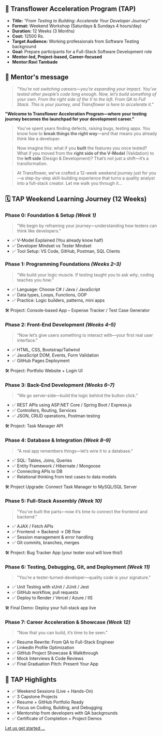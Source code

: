 ## 🌸 **Transflower Acceleration Program (TAP)**

* **Title:** *“From Testing to Building: Accelerate Your Developer Journey”*
* **Format:** Weekend Workshop (Saturdays & Sundays 4 hours/day)
* **Duration:** 12 Weeks (3 Months)
* **Cost:** 12500 Rs.
* **Target Audience:** Working professionals from Software Testing background
* **Goal:** Prepare participants for a Full-Stack Software Development role
* **Mentor-led, Project-based, Career-focused**
* **Mentor:Ravi Tambade**

## 💬 Mentor's message

> *"You’re not switching careers—you’re expanding your impact. You’ve tested other people’s code long enough. Now, let’s build something of your own. From the right side of the V to the left. From QA to Full Stack. This is your journey, and Transflower is here to accelerate it."*

 **"Welcome to Transflower Acceleration Program—where your testing journey becomes the launchpad for your development career."**

> You’ve spent years finding defects, raising bugs, testing apps. You know how to **break things the right way**—and that means you already think like a developer.

> Now imagine this: what if you **built** the features you once tested? What if you moved from the **right side of the V-Model** (Validation) to the **left side** (Design & Development)? That’s not just a shift—it’s a transformation.

> At Transflower, we’ve crafted a 12-week weekend journey just for you—a step-by-step skill-building experience that turns a quality analyst into a full-stack creator. Let me walk you through it...

## 🗓️ **TAP Weekend Learning Journey (12 Weeks)**

### **Phase 0: Foundation & Setup** *(Week 1)*

> "We begin by reframing your journey—understanding how testers can think like developers."

* ✅ V-Model Explained (You already know half)
* ✅ Developer Mindset vs Tester Mindset
* ✅ Tool Setup: VS Code, GitHub, Postman, SQL Clients

### **Phase 1: Programming Foundations** *(Weeks 2–3)*

> "We build your logic muscle. If testing taught you to ask *why*, coding teaches you *how*."

* ✅ Language: Choose C# / Java / JavaScript
* ✅ Data types, Loops, Functions, OOP
* ✅ Practice: Logic builders, patterns, mini apps

🛠 Project: Console-based App – Expense Tracker / Test Case Generator

### **Phase 2: Front-End Development** *(Weeks 4–5)*

> "Now let’s give users something to interact with—your first real user interface."

* ✅ HTML, CSS, Bootstrap/Tailwind
* ✅ JavaScript DOM, Events, Form Validation
* ✅ GitHub Pages Deployment

🛠 Project: Portfolio Website + Login UI

### **Phase 3: Back-End Development** *(Weeks 6–7)*

> "We go server-side—build the logic behind the button click."

* ✅ REST APIs using ASP.NET Core / Spring Boot / Express.js
* ✅ Controllers, Routing, Services
* ✅ JSON, CRUD operations, Postman testing

🛠 Project: Task Manager API

### **Phase 4: Database & Integration** *(Week 8–9)*

> "A real app remembers things—let’s wire it to a database."

* ✅ SQL: Tables, Joins, Queries
* ✅ Entity Framework / Hibernate / Mongoose
* ✅ Connecting APIs to DB
* ✅ Relational thinking from test cases to data models

🛠 Project Upgrade: Connect Task Manager to MySQL/SQL Server

### **Phase 5: Full-Stack Assembly** *(Week 10)*

> "You’ve built the parts—now it’s time to connect the frontend and backend."

* ✅ AJAX / Fetch APIs
* ✅ Frontend → Backend → DB flow
* ✅ Session management & error handling
* ✅ Git commits, branches, merges

🛠 Project: Bug Tracker App (your tester soul will love this!)

### **Phase 6: Testing, Debugging, Git, and Deployment** *(Week 11)*

> "You’re a tester-turned-developer—quality code is your signature."

* ✅ Unit Testing with xUnit / JUnit / Jest
* ✅ GitHub workflow, pull requests
* ✅ Deploy to Render / Vercel / Azure / IIS

🛠 Final Demo: Deploy your full-stack app live

### **Phase 7: Career Acceleration & Showcase** *(Week 12)*

> "Now that you can build, it’s time to be seen."

* ✅ Resume Rewrite: From QA to Full-Stack Engineer
* ✅ LinkedIn Profile Optimization
* ✅ GitHub Project Showcase & Walkthrough
* ✅ Mock Interviews & Code Reviews
* ✅ Final Graduation Pitch: Present Your App

## 🧭 TAP Highlights

* ✅ Weekend Sessions (Live + Hands-On)
* ✅ 3 Capstone Projects
* ✅ Resume + GitHub Portfolio Ready
* ✅ Focus on Coding, Building, and Debugging
* ✅ Mentorship from developers with QA backgrounds
* ✅ Certificate of Completion + Project Demos



<a href="https://github.com/RaviTambade/weekendjune25/blob/main/vmodel.md">Let us get started ...</a>